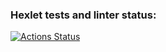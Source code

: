 ### Hexlet tests and linter status:
[![Actions Status](https://github.com/Andradit/python-project-50/actions/workflows/hexlet-check.yml/badge.svg)](https://github.com/Andradit/python-project-50/actions)